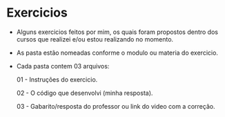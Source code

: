 # Exercicios
 - Alguns exercicios feitos por mim, os quais foram propostos dentro dos cursos que realizei e/ou estou realizando no momento.
 - As pasta estão nomeadas conforme o modulo ou materia do exercicio.
 - Cada pasta contem 03 arquivos:

   01 - Instruções do exercicio.
   
   02 - O código que desenvolvi (minha resposta).
   
   03 - Gabarito/resposta do professor ou link do video com a correção.
